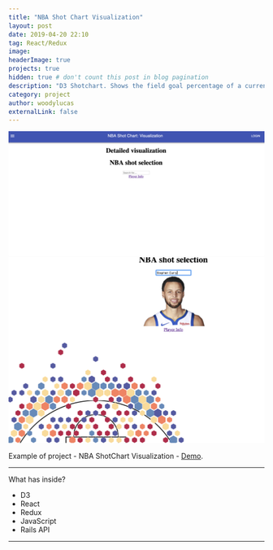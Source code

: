 ```yaml
---
title: "NBA Shot Chart Visualization" 
layout: post
date: 2019-04-20 22:10
tag: React/Redux
image:
headerImage: true
projects: true
hidden: true # don't count this post in blog pagination
description: "D3 Shotchart. Shows the field goal percentage of a current player, and how effective they are from that spot of the floor."
category: project
author: woodylucas
externalLink: false
---
```


![Screenshot](/assets/images/nba-visualization-shot-chart.png)
![Screenshot](/assets/images/nba-shotchart.png)

Example of project - NBA ShotChart Visualization - [Demo](https://github.com/woodylucas/shotchart-visulization).

---

What has inside?

- D3
- React
- Redux
- JavaScript
- Rails API

---
